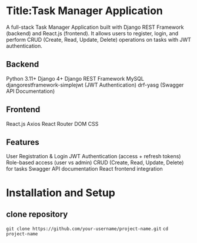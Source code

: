 # Title:Task Manager Application

A full-stack Task Manager Application built with Django REST Framework (backend) and React.js (frontend).
It allows users to register, login, and perform CRUD (Create, Read, Update, Delete) operations on tasks with JWT authentication.

## Backend
Python 3.11+
Django 4+
Django REST Framework
MySQL
djangorestframework-simplejwt (JWT Authentication)
drf-yasg (Swagger API Documentation)

## Frontend
React.js 
Axios
React Router DOM
CSS 

## Features
User Registration & Login
JWT Authentication (access + refresh tokens)
Role-based access (user vs admin)
CRUD (Create, Read, Update, Delete) for tasks
Swagger API documentation
React frontend integration



# Installation and Setup

## clone repository

`git clone https://github.com/your-username/project-name.git`
`cd project-name`
```

